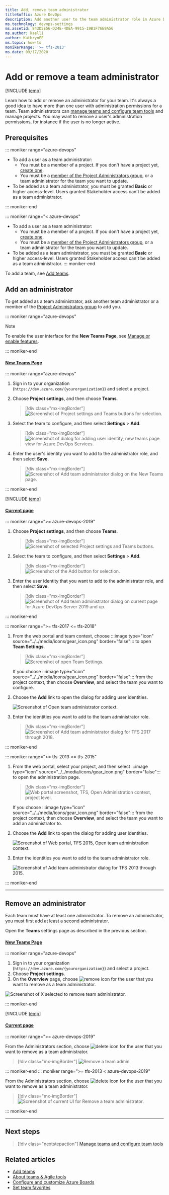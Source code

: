 ```yaml
---
title: Add, remove team administrator 
titleSuffix: Azure DevOps
description: Add another user to the team administrator role in Azure DevOps.  
ms.technology: devops-settings
ms.assetid: 843D5E56-D24E-4DEA-9915-19B1F76E9A56
ms.author: kaelli
author: KathrynEE
ms.topic: how-to
monikerRange: '>= tfs-2013'
ms.date: 09/17/2020
---
```


# Add or remove a team administrator 

[!INCLUDE [temp](../../includes/version-vsts-tfs-all-versions.md)]


<a id="add-team-admin">  </a>  

Learn how to add or remove an administrator for your team. It's always a good idea to have more than one user with administration permissions for a team. Team administrators can [manage teams and configure team tools](manage-teams.md) and manage projects. You may want to remove a user's administration permissions, for instance if the user is no longer active. 

<a name="permissions"></a>

## Prerequisites

::: moniker range="azure-devops"

- To add a user as a team administrator: 
	- You must be a member of a project. If you don't have a project yet, [create one](../projects/create-project.md).  
	- You must be a [member of the Project Administrators group](../security/set-project-collection-level-permissions.md), or a team administrator for the team you want to update.
- To be added as a team administrator, you must be granted **Basic** or higher access-level. Users granted Stakeholder access can't be added as a team administrator.
 
::: moniker-end

::: moniker range="< azure-devops"

- To add a user as a team administrator: 
	- You must be a member of a project. If you don't have a project yet, [create one](../projects/create-project.md).  
	- You must be a [member of the Project Administrators group](../security/set-project-collection-level-permissions.md), or a team administrator for the team you want to update.
- To be added as a team administrator, you must be granted **Basic** or higher access-level. Users granted Stakeholder access can't be added as a team administrator. 
::: moniker-end


To add a team, see [Add teams](add-teams.md).

<a id="open-admin-context">  </a>

## Add an administrator

To get added as a team administrator, ask another team administrator or a member of the [Project Administrators group](../security/set-project-collection-level-permissions.md) to add you.  

::: moniker range="azure-devops"

> [!NOTE]   
> To enable the user interface for the **New Teams Page**, see [Manage or enable features](../../project/navigation/preview-features.md).

::: moniker-end

#### [New Teams Page](#tab/preview-page) 

::: moniker range="azure-devops"

1. Sign in to your organization (```https://dev.azure.com/{yourorganization}```) and select a project.
2. Choose **Project settings**, and then choose **Teams**. 
    
	> [!div class="mx-imgBorder"]
    > ![Screenshot of Project settings and Teams buttons for selection.](media/shared/open-project-settings-teams-preview.png)

3. Select the team to configure, and then select **Settings** > **Add**. 

	> [!div class="mx-imgBorder"]
	> ![Screenshot of dialog for adding user identity, new teams page view for Azure DevOps Services.](media/add-team-admin/settings-add-team-administrator-preview.png)  

3. Enter the user's identity you want to add to the administrator role, and then select **Save**.     
	    
	> [!div class="mx-imgBorder"]
	> ![Screenshot of Add team administrator dialog on the New Teams page.](media/add-team-admin/add-team-administrator-dialog-preview.png)

::: moniker-end
 
[!INCLUDE [temp](../../includes/note-new-teams-not-supported.md)]  

#### [Current page](#tab/current-page) 

::: moniker range=">= azure-devops-2019"

1. Choose **Project settings**, and then choose **Teams**. 

	> [!div class="mx-imgBorder"]
    > ![Screenshot of selected Project settings and Teams buttons.](media/shared/open-project-settings-team-new-nav.png)

2. Select the team to configure, and then select **Settings** > **Add**. 

	> [!div class="mx-imgBorder"]
	> ![Screenshot of the Add button for selection.](media/add-team-admin/settings-add-team-administrator.png)  

3. Enter the user identity that you want to add to the administrator role, and then select **Save**.     
	    
	> [!div class="mx-imgBorder"]
	> ![Screenshot of Add team administrator dialog on current page for Azure DevOps Server 2019 and up.](media/add-team-admin/add-administrators-dialog.png)

::: moniker-end

::: moniker range=">= tfs-2017 <= tfs-2018"

1. From the web portal and team context, choose :::image type="icon" source="../../media/icons/gear_icon.png" border="false"::: to open **Team Settings**.

	> [!div class="mx-imgBorder"]  
	> ![Screenshot of open Team Settings.](media/add-team-admin/open-team-settings-horz.png)

	If you choose :::image type="icon" source="../../media/icons/gear_icon.png" border="false"::: from the project context, then choose **Overview**, and select the team you want to configure.   

2. Choose the **Add** link to open the dialog for adding user identities.  

	![Screenshot of Open team administrator context.](media/add-team/admin-link.png)  
   
3. Enter the identities you want to add to the team administrator role.   

	> [!div class="mx-imgBorder"]
	> ![Screenshot of Add team administrator dialog for TFS 2017 through 2018.](media/add-team-admin/add-team-admin-dialog.png)
   
::: moniker-end     

::: moniker range=">= tfs-2013 <= tfs-2015"  

1. From the web portal, select your project, and then select :::image type="icon" source="../../media/icons/gear_icon.png" border="false"::: to open the administration page.

	> [!div class="mx-imgBorder"]  
	> ![Web portal screenshot, TFS, Open Administration context, project level.](../../media/settings/open-admin-page-tfs2015.png)

	If you choose :::image type="icon" source="../../media/icons/gear_icon.png" border="false"::: from the project context, then choose **Overview**, and select the team you want to add an administrator to.   

2. Choose the **Add** link to open the dialog for adding user identities.    
  
	![Screenshot of Web portal, TFS 2015, Open team administration context.](media/add-team/add-account-as-team-admin.png)

3. Enter the identities you want to add to the team administrator role.     

	![Screenshot of Add team administrator dialog for TFS 2013 through 2015.](media/add-team/team-admin-dialog.png)    
	
::: moniker-end  


* * *


<a id="remove-admin">  </a>

## Remove an administrator

Each team must have at least one administrator. To remove an administrator, you must first add at least a second administrator. 

Open the **Teams** settings page as described in the previous section.

#### [New Teams Page](#tab/preview-page) 

::: moniker range="azure-devops" 

1. Sign in to your organization (```https://dev.azure.com/{yourorganization}```) and select a project.
2. Choose **Project settings**.
3. On the **Overview** page, choose ![remove icon](../../media/icons/remove-icon.png) for the user that you want to remove as a team administrator. 

![Screenshot of X selected to remove team administrator.](media/add-team-admin/remove-admin-new-ui-page.png)

::: moniker-end

[!INCLUDE [temp](../../includes/note-new-teams-not-supported.md)]  

#### [Current page](#tab/current-page) 

::: moniker range=">= azure-devops-2019"

From the Administrators section, choose ![delete icon](../../media/icons/delete-icon.png) for the user that you want to remove as a team administrator. 

> [!div class="mx-imgBorder"]
> ![Remove a team admin](media/add-team-admin/remove-admin-prev-ui.png)  

::: moniker-end
::: moniker range=">= tfs-2013 < azure-devops-2019"

From the Administrators section, choose ![delete icon](../../media/icons/delete-icon.png) for the user that you want to remove as a team administrator. 

> [!div class="mx-imgBorder"]
> ![Screenshot of current UI for Remove a team administrator.](media/add-team-admin/remove-admin-prev-ui.png)

::: moniker-end
   
* * *
 
## Next steps  

> [!div class="nextstepaction"]
> [Manage teams and configure team tools](manage-teams.md) 

## Related articles

- [Add teams](add-teams.md)  
- [About teams & Agile tools](../../organizations/settings/about-teams-and-settings.md)
- [Configure and customize Azure Boards](../../boards/configure-customize.md)
- [Set team favorites](../../project/navigation/set-favorites.md)


